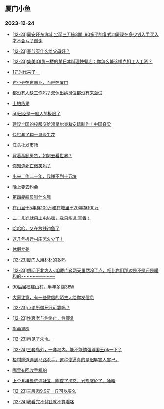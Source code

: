 ## 厦门小鱼 
### 2023-12-24

+ [[12-23]同安环东海域 宝丽三万栋3期  90多平的复式四房现在多少钱入手买入才不会亏？谢谢](http://bbs.xmfish.com/read-htm-tid-18124934.html)

+ [[12-23]春节买什么给父母好？](http://bbs.xmfish.com/read-htm-tid-18125067.html)

+ [[12-23]集美IOI负一楼的某日本料理快餐店：你怎么能这样克扣工人工资？](http://bbs.xmfish.com/read-htm-tid-18124980.html)

+ [1元时代来了。](http://bbs.xmfish.com/read-htm-tid-18124979.html)

+ [它不是在东南亚，而是在厦门](http://bbs.xmfish.com/read-htm-tid-18124961.html)

+ [都没有人缺工作吗？双休出纳岗位都没有来面试](http://bbs.xmfish.com/read-htm-tid-18124913.html)

+ [土拍结果](http://bbs.xmfish.com/read-htm-tid-18124895.html)

+ [50已经是一般人的极限了](http://bbs.xmfish.com/read-htm-tid-18125089.html)

+ [建议全国的校服交给鸿星尔克和安踏制作！中国脊梁](http://bbs.xmfish.com/read-htm-tid-18125033.html)

+ [快过年了钩一盘永生花](http://bbs.xmfish.com/read-htm-tid-18125005.html)

+ [江头批发市场](http://bbs.xmfish.com/read-htm-tid-18124959.html)

+ [背着高额房贷，如何去看世界？](http://bbs.xmfish.com/read-htm-tid-18125090.html)

+ [你知道死亡微笑吗？](http://bbs.xmfish.com/read-htm-tid-18125172.html)

+ [出来工作二十年，我赚不到十万块](http://bbs.xmfish.com/read-htm-tid-18125161.html)

+ [晚上要去约会](http://bbs.xmfish.com/read-htm-tid-18125128.html)

+ [第四艘航母叫什么舰](http://bbs.xmfish.com/read-htm-tid-18125202.html)

+ [在山里干5年存100万和在城里干20年存100万](http://bbs.xmfish.com/read-htm-tid-18125168.html)

+ [三十几岁就用上电热毯，我只能说:真香！](http://bbs.xmfish.com/read-htm-tid-18125065.html)

+ [哈哈哈，又在放线钓鱼了](http://bbs.xmfish.com/read-htm-tid-18125119.html)

+ [这几年拆迁村庄怎么少了！](http://bbs.xmfish.com/read-htm-tid-18125181.html)

+ [休假卖姜](http://bbs.xmfish.com/read-htm-tid-18125160.html)

+ [[12-23]厦门人用朴朴的多吗](http://bbs.xmfish.com/read-htm-tid-18125203.html)

+ [[12-23]想问下北方人~咱厦门这两天虽然冷了点，相比你们那边是不是还是暖和的~~~~~~~~~~~~](http://bbs.xmfish.com/read-htm-tid-18125183.html)

+ [90后回福建山村，半年多赚36W](http://bbs.xmfish.com/read-htm-tid-18125335.html)

+ [大家注意，有一些微信的陌生人给你发信息](http://bbs.xmfish.com/read-htm-tid-18125189.html)

+ [[12-23]小诊所做牙冠可靠吗？](http://bbs.xmfish.com/read-htm-tid-18125230.html)

+ [[12-23]性衰老与性终止，性康复](http://bbs.xmfish.com/read-htm-tid-18125174.html)

+ [水晶湖郡](http://bbs.xmfish.com/read-htm-tid-18125191.html)

+ [[12-23]再见了朱令。](http://bbs.xmfish.com/read-htm-tid-18125217.html)

+ [[12-24]三套岛外，一套岛内，能不能勉强跟国王pk一下？](http://bbs.xmfish.com/read-htm-tid-18125311.html)

+ [梧村隧道遇到马路杀手，这种傻逼真的是迟早害人害己。](http://bbs.xmfish.com/read-htm-tid-18125320.html)

+ [哪里有回收手机的](http://bbs.xmfish.com/read-htm-tid-18125214.html)

+ [上个月接盘滨海社区，刚查了成交，发现涨价了。哈哈](http://bbs.xmfish.com/read-htm-tid-18125402.html)

+ [[12-23]三层肉9.9元一斤可以买么](http://bbs.xmfish.com/read-htm-tid-18125235.html)

+ [[12-24]我看完不付钱就不算看咯](http://bbs.xmfish.com/read-htm-tid-18125376.html)

